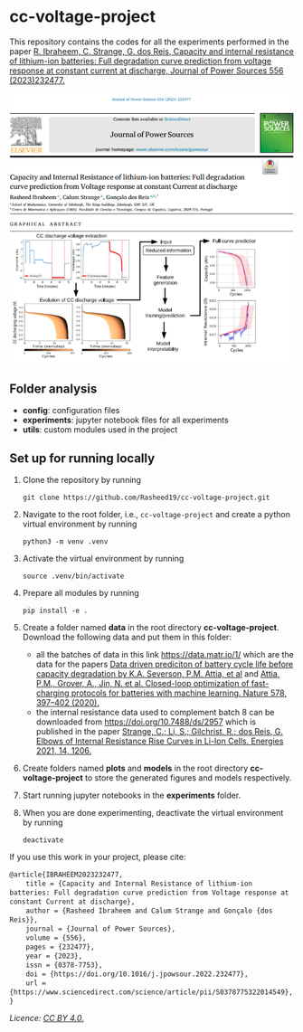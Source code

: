 # cc-voltage-project
This repository contains the codes for all the experiments performed in the paper [R. Ibraheem, C. Strange, G. dos Reis, Capacity and internal resistance of lithium-ion batteries: Full degradation curve prediction from voltage response at constant current at discharge, Journal of Power Sources 556 (2023)232477.](https://www.sciencedirect.com/science/article/pii/S0378775322014549)

![Paper abstract](assets/paper_abstract.png)

## Folder analysis

   - **config**: configuration files
   - **experiments**: jupyter notebook files for all experiments 
   - **utils**: custom modules used in the project

## Set up for running locally
1. Clone the repository by running
    ```
    git clone https://github.com/Rasheed19/cc-voltage-project.git
    ```
1. Navigate to the root folder, i.e., `cc-voltage-project` and create a python virtual environment by running
    ```
    python3 -m venv .venv
    ``` 
1. Activate the virtual environment by running
    ```
    source .venv/bin/activate
    ```
1. Prepare all modules by running
    ```
    pip install -e .
    ```
1. Create a folder named **data** in the root directory **cc-voltage-project**. Download the following data and put them in this folder:
    - all the batches of data in this link https://data.matr.io/1/ which are the data for the papers [Data driven prediciton of battery cycle life before capacity degradation by K.A. Severson, P.M. Attia, et al](https://www.nature.com/articles/s41560-019-0356-8) and [Attia, P.M., Grover, A., Jin, N. et al. Closed-loop optimization of fast-charging protocols for batteries with machine learning. Nature 578, 397–402 (2020).](https://doi.org/10.1038/s41586-020-1994-5)
    - the internal resistance data used to complement batch 8 can be downloaded from https://doi.org/10.7488/ds/2957 which is published in the paper [Strange, C.; Li, S.; Gilchrist, R.; dos Reis, G. Elbows of Internal Resistance Rise Curves in Li-Ion Cells. Energies 2021, 14, 1206.](https://doi.org/10.3390/en14041206)

1. Create folders named **plots** and **models** in the root directory **cc-voltage-project** to store the generated figures and models respectively.

1. Start running jupyter notebooks in the **experiments** folder.

1. When you are done experimenting, deactivate the virtual environment by running
    ```
    deactivate
    ```

If you use this work in your project, please cite:

    @article{IBRAHEEM2023232477,
        title = {Capacity and Internal Resistance of lithium-ion batteries: Full degradation curve prediction from Voltage response at constant Current at discharge},
        author = {Rasheed Ibraheem and Calum Strange and Gonçalo {dos Reis}},
        journal = {Journal of Power Sources},
        volume = {556},
        pages = {232477},
        year = {2023},
        issn = {0378-7753},
        doi = {https://doi.org/10.1016/j.jpowsour.2022.232477},
        url = {https://www.sciencedirect.com/science/article/pii/S0378775322014549},
    }

_Licence: [CC BY 4.0.](https://creativecommons.org/licenses/by/4.0/legalcode)_
